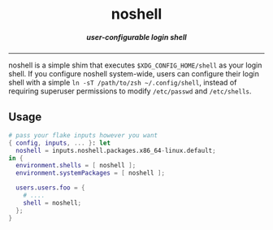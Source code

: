 <h1 align="center">noshell</h1>

<h5 align="center">user-configurable login shell</h1>

----

noshell is a simple shim that executes `$XDG_CONFIG_HOME/shell` as your login shell.
If you configure noshell system-wide, users can configure their login shell with
a simple `ln -sT /path/to/zsh ~/.config/shell`, instead of requiring
superuser permissions to modify `/etc/passwd` and `/etc/shells`.

## Usage

```nix
# pass your flake inputs however you want
{ config, inputs, ... }: let
  noshell = inputs.noshell.packages.x86_64-linux.default;
in {
  environment.shells = [ noshell ];
  environment.systemPackages = [ noshell ];

  users.users.foo = {
    # ....
    shell = noshell;
  };
}
```
